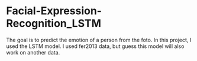 # Facial-Expression-Recognition_LSTM
The goal is to predict the emotion of a person from the foto. In this project, I used the LSTM model.
I used fer2013 data, but guess this model will also work on another data.
